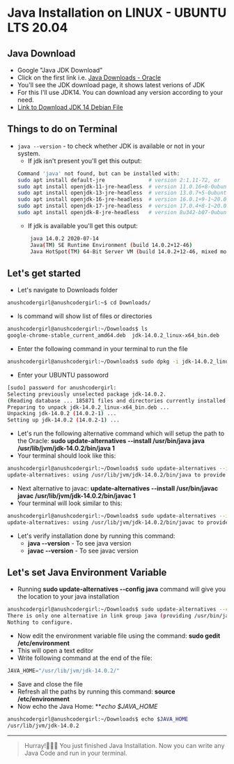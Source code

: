 # Java Installation on LINUX - UBUNTU LTS 20.04

## Java Download

- Google "Java JDK Download" 
- Click on the first link i.e. [Java Downloads - Oracle](https://oracle.com/java/technologies/downloads/)
- You'll see the JDK download page, it shows latest verions of JDK
- For this I'll use JDK14. You can download any version according to your need. 
- [Link to Download JDK 14 Debian File](https://www.oracle.com/java/technologies/javase/jdk14-archive-downloads.html)


## Things to do on Terminal

- `java --version` - to check whether JDK is available or not in your system.
    - If jdk isn't present you'll get this output:
    ```bash
    Command 'java' not found, but can be installed with:
    sudo apt install default-jre              # version 2:1.11-72, or
    sudo apt install openjdk-11-jre-headless  # version 11.0.16+8-0ubuntu1~20.04
    sudo apt install openjdk-13-jre-headless  # version 13.0.7+5-0ubuntu1~20.04
    sudo apt install openjdk-16-jre-headless  # version 16.0.1+9-1~20.04
    sudo apt install openjdk-17-jre-headless  # version 17.0.4+8-1~20.04
    sudo apt install openjdk-8-jre-headless   # version 8u342-b07-0ubuntu1~20.04
    ```
    - If jdk is available you'll get this output:
    ```bash
        java 14.0.2 2020-07-14
        Java(TM) SE Runtime Environment (build 14.0.2+12-46)
        Java HotSpot(TM) 64-Bit Server VM (build 14.0.2+12-46, mixed mode, sharing)
    ```


## Let's get started

- Let's navigate to Downloads folder
```bash
anushcodergirl@anushcodergirl:~$ cd Downloads/
```
- ls command will show list of files or directories
```bash
anushcodergirl@anushcodergirl:~/Downloads$ ls
google-chrome-stable_current_amd64.deb  jdk-14.0.2_linux-x64_bin.deb
```
- Enter the following command in your terminal to run the file
```bash
anushcodergirl@anushcodergirl:~/Downloads$ sudo dpkg -i jdk-14.0.2_linux-x64_bin.deb
```
- Enter your UBUNTU passoword
```bash
[sudo] password for anushcodergirl: 
Selecting previously unselected package jdk-14.0.2.
(Reading database ... 185871 files and directories currently installed.)
Preparing to unpack jdk-14.0.2_linux-x64_bin.deb ...
Unpacking jdk-14.0.2 (14.0.2-1) ...
Setting up jdk-14.0.2 (14.0.2-1) ...
```
- Let's run the following alternative command which will setup the path to the Oracle: **sudo update-alternatives --install /usr/bin/java java /usr/lib/jvm/jdk-14.0.2/bin/java 1**
- Your terminal should look like this: 
```bash
anushcodergirl@anushcodergirl:~/Downloads$ sudo update-alternatives --install /usr/bin/java java /usr/lib/jvm/jdk-14.0.2/bin/java 1 
update-alternatives: using /usr/lib/jvm/jdk-14.0.2/bin/java to provide /usr/bin/java (java) in auto mode
```
- Next alternative to javac: **update-alternatives --install /usr/bin/javac javac /usr/lib/jvm/jdk-14.0.2/bin/javac 1**
- Your terminal will look similar to this: 
```bash
anushcodergirl@anushcodergirl:~/Downloads$ sudo update-alternatives --install /usr/bin/javac javac /usr/lib/jvm/jdk-14.0.2/bin/javac 1 
update-alternatives: using /usr/lib/jvm/jdk-14.0.2/bin/javac to provide /usr/bin/javac (javac) in auto mode
```
- Let's verify installation done by running this command:   
    - **java --version** - To see java version
    - **javac --version** - To see javac version


## Let's set Java Environment Variable

- Running **sudo update-alternatives --config java** command will give you the location to your java installation
```bash
anushcodergirl@anushcodergirl:~/Downloads$ sudo update-alternatives --config java
There is only one alternative in link group java (providing /usr/bin/java): /usr/lib/jvm/jdk-14.0.2/bin/java
Nothing to configure.
```
- Now edit the environment variable file using the command:
**sudo gedit /etc/environment**
- This will open a text editor
- Write following command at the end of the file: 
```java
JAVA_HOME="/usr/lib/jvm/jdk-14.0.2/"
```
- Save and close the file
- Refresh all the paths by running this command: **source /etc/environment**
- Now echo the Java Home: ***echo $JAVA_HOME*
```bash
anushcodergirl@anushcodergirl:~/Downloads$ echo $JAVA_HOME
/usr/lib/jvm/jdk-14.0.2
```


<hr/>

<blockquote>Hurray!🙌🥳🎉 You just finished Java Installation. Now you can write any Java Code and run in your terminal.</blockquote>